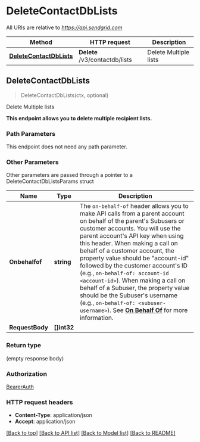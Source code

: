 # DeleteContactDbLists

All URIs are relative to *https://api.sendgrid.com*

Method | HTTP request | Description
------------- | ------------- | -------------
[**DeleteContactDbLists**](DeleteContactDbLists.md#DeleteContactDbLists) | **Delete** /v3/contactdb/lists | Delete Multiple lists



## DeleteContactDbLists

> DeleteContactDbLists(ctx, optional)

Delete Multiple lists

**This endpoint allows you to delete multiple recipient lists.**

### Path Parameters

This endpoint does not need any path parameter.

### Other Parameters

Other parameters are passed through a pointer to a DeleteContactDbListsParams struct


Name | Type | Description
------------- | ------------- | -------------
**Onbehalfof** | **string** | The `on-behalf-of` header allows you to make API calls from a parent account on behalf of the parent's Subusers or customer accounts. You will use the parent account's API key when using this header. When making a call on behalf of a customer account, the property value should be \"account-id\" followed by the customer account's ID (e.g., `on-behalf-of: account-id <account-id>`). When making a call on behalf of a Subuser, the property value should be the Subuser's username (e.g., `on-behalf-of: <subuser-username>`). See [**On Behalf Of**](https://docs.sendgrid.com/api-reference/how-to-use-the-sendgrid-v3-api/on-behalf-of) for more information.
**RequestBody** | **[]int32** | 

### Return type

 (empty response body)

### Authorization

[BearerAuth](../README.md#BearerAuth)

### HTTP request headers

- **Content-Type**: application/json
- **Accept**: application/json

[[Back to top]](#) [[Back to API list]](../README.md#documentation-for-api-endpoints)
[[Back to Model list]](../README.md#documentation-for-models)
[[Back to README]](../README.md)

